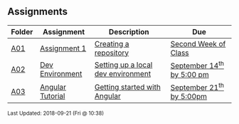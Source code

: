 ## Assignments
| Folder | Assignment | Description | Due|
 | ------------|------------|------------|------------|
 | [A01](https://github.com/rugbyprof/4443-Mobile-Apps/tree/master/Assignments/A01) | [ Assignment 1 ](https://github.com/rugbyprof/4443-Mobile-Apps/tree/master/Assignments/A01) | [ Creating a repository](https://github.com/rugbyprof/4443-Mobile-Apps/tree/master/Assignments/A01) | [Second Week of Class](https://github.com/rugbyprof/4443-Mobile-Apps/tree/master/Assignments/A01) |
 | [A02](https://github.com/rugbyprof/4443-Mobile-Apps/tree/master/Assignments/A02) | [ Dev Environment ](https://github.com/rugbyprof/4443-Mobile-Apps/tree/master/Assignments/A02) | [ Setting up a local dev environment](https://github.com/rugbyprof/4443-Mobile-Apps/tree/master/Assignments/A02) | [September 14<sup>th</sup> by 5:00 pm](https://github.com/rugbyprof/4443-Mobile-Apps/tree/master/Assignments/A02) |
 | [A03](https://github.com/rugbyprof/4443-Mobile-Apps/tree/master/Assignments/A03) | [ Angular Tutorial ](https://github.com/rugbyprof/4443-Mobile-Apps/tree/master/Assignments/A03) | [ Getting started with Angular](https://github.com/rugbyprof/4443-Mobile-Apps/tree/master/Assignments/A03) | [September 21<sup>th</sup> by 5:00pm](https://github.com/rugbyprof/4443-Mobile-Apps/tree/master/Assignments/A03) |


<sup>Last Updated: 2018-09-21 (Fri @ 10:38)</sup>
